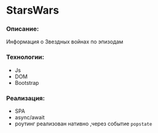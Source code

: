 # StarsWars

### Описание:
Информация о Звездных войнах по эпизодам

### Технологии:
- Js
- DOM
- Bootstrap


### Реализация:
- SPA
- async/await
- роутинг реализован нативно ,через событие `popstate`

